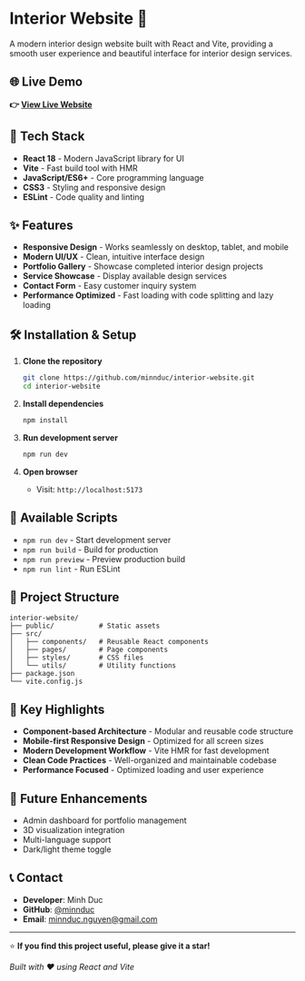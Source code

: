 # Interior Website 🏡

A modern interior design website built with React and Vite, providing a smooth user experience and beautiful interface for interior design services.

## 🌐 Live Demo
**👉 [View Live Website](https://interior-minnduc.netlify.app/)**

## 🚀 Tech Stack

- **React 18** - Modern JavaScript library for UI
- **Vite** - Fast build tool with HMR
- **JavaScript/ES6+** - Core programming language
- **CSS3** - Styling and responsive design
- **ESLint** - Code quality and linting

## ✨ Features

- **Responsive Design** - Works seamlessly on desktop, tablet, and mobile
- **Modern UI/UX** - Clean, intuitive interface design
- **Portfolio Gallery** - Showcase completed interior design projects
- **Service Showcase** - Display available design services
- **Contact Form** - Easy customer inquiry system
- **Performance Optimized** - Fast loading with code splitting and lazy loading

## 🛠️ Installation & Setup

1. **Clone the repository**
   ```bash
   git clone https://github.com/minnduc/interior-website.git
   cd interior-website
   ```

2. **Install dependencies**
   ```bash
   npm install
   ```

3. **Run development server**
   ```bash
   npm run dev
   ```

4. **Open browser**
   - Visit: `http://localhost:5173`

## 📜 Available Scripts

- `npm run dev` - Start development server
- `npm run build` - Build for production
- `npm run preview` - Preview production build
- `npm run lint` - Run ESLint

## 📁 Project Structure

```
interior-website/
├── public/           # Static assets
├── src/
│   ├── components/   # Reusable React components
│   ├── pages/        # Page components
│   ├── styles/       # CSS files
│   └── utils/        # Utility functions
├── package.json
└── vite.config.js
```

## 🌟 Key Highlights

- **Component-based Architecture** - Modular and reusable code structure
- **Mobile-first Responsive Design** - Optimized for all screen sizes
- **Modern Development Workflow** - Vite HMR for fast development
- **Clean Code Practices** - Well-organized and maintainable codebase
- **Performance Focused** - Optimized loading and user experience

## 🔮 Future Enhancements

- Admin dashboard for portfolio management
- 3D visualization integration
- Multi-language support
- Dark/light theme toggle

## 📞 Contact

- **Developer**: Minh Duc
- **GitHub**: [@minnduc](https://github.com/minnduc)
- **Email**: minnduc.nguyen@gmail.com
---

⭐ **If you find this project useful, please give it a star!**

*Built with ❤️ using React and Vite*
